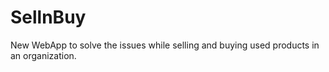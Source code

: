 # SellnBuy
New WebApp to solve the issues while selling and buying used products in an organization.
